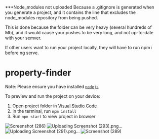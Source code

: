 ***Node_modules not uploaded
Because a .gitignore is generated when you generate a project, and it contains the line that excludes the node_modules repository from being pushed.

This is done because the folder can be very heavy (several hundreds of Mb), and it would cause your pushes to be very long, and not up-to-date with your semver.

If other users want to run your project locally, they will have to run npm i before ng serve. 



  # property-finder

  Note: Please ensure you have installed <code><a href="https://nodejs.org/en/download/">nodejs</a></code>

  To preview and run the project on your device:
  1) Open project folder in <a href="https://code.visualstudio.com/download">Visual Studio Code</a>
  2) In the terminal, run `npm install`
  3) Run `npm start` to view project in browser
  
![Screenshot (286)](https://github.com/iAshuRani/Property-finder/assets/118686131/49494a5a-c71b-4015-9647-c9bc5545fb3c)
![Uploading Screenshot (293).png…]()
![Uploading Screenshot (291).png…]()
![Screenshot (289)](https://github.com/iAshuRani/Property-finder/assets/118686131/13d7035b-4ed7-462f-a4bd-dc616c2a2875)
